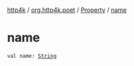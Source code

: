 [http4k](../../index.md) / [org.http4k.poet](../index.md) / [Property](index.md) / [name](./name.md)

# name

`val name: `[`String`](https://kotlinlang.org/api/latest/jvm/stdlib/kotlin/-string/index.html)